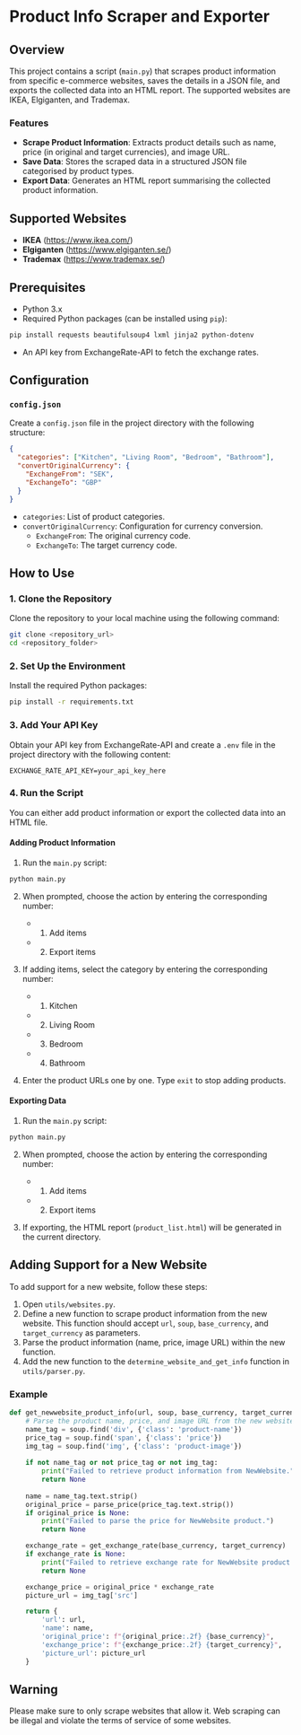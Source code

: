 
# Product Info Scraper and Exporter

## Overview

This project contains a script (`main.py`) that scrapes product information from specific e-commerce websites, saves the details in a JSON file, and exports the collected data into an HTML report. The supported websites are IKEA, Elgiganten, and Trademax.

### Features

- **Scrape Product Information**: Extracts product details such as name, price (in original and target currencies), and image URL.
- **Save Data**: Stores the scraped data in a structured JSON file categorised by product types.
- **Export Data**: Generates an HTML report summarising the collected product information.

## Supported Websites

- **IKEA** (https://www.ikea.com/)
- **Elgiganten** (https://www.elgiganten.se/)
- **Trademax** (https://www.trademax.se/)

## Prerequisites

- Python 3.x
- Required Python packages (can be installed using `pip`):

```bash
pip install requests beautifulsoup4 lxml jinja2 python-dotenv
```

- An API key from ExchangeRate-API to fetch the exchange rates.

## Configuration

### `config.json`

Create a `config.json` file in the project directory with the following structure:

```json
{
  "categories": ["Kitchen", "Living Room", "Bedroom", "Bathroom"],
  "convertOriginalCurrency": {
    "ExchangeFrom": "SEK",
    "ExchangeTo": "GBP"
  }
}
```

- `categories`: List of product categories.
- `convertOriginalCurrency`: Configuration for currency conversion.
  - `ExchangeFrom`: The original currency code.
  - `ExchangeTo`: The target currency code.

## How to Use

### 1. Clone the Repository

Clone the repository to your local machine using the following command:

```bash
git clone <repository_url>
cd <repository_folder>
```

### 2. Set Up the Environment

Install the required Python packages:

```bash
pip install -r requirements.txt
```

### 3. Add Your API Key

Obtain your API key from ExchangeRate-API and create a `.env` file in the project directory with the following content:

```
EXCHANGE_RATE_API_KEY=your_api_key_here
```

### 4. Run the Script

You can either add product information or export the collected data into an HTML file.

#### Adding Product Information

1. Run the `main.py` script:

```bash
python main.py
```

2. When prompted, choose the action by entering the corresponding number:
   - 1. Add items
   - 2. Export items

3. If adding items, select the category by entering the corresponding number:
   - 1. Kitchen
   - 2. Living Room
   - 3. Bedroom
   - 4. Bathroom

4. Enter the product URLs one by one. Type `exit` to stop adding products.

#### Exporting Data

1. Run the `main.py` script:

```bash
python main.py
```

2. When prompted, choose the action by entering the corresponding number:
   - 1. Add items
   - 2. Export items

3. If exporting, the HTML report (`product_list.html`) will be generated in the current directory.

## Adding Support for a New Website

To add support for a new website, follow these steps:

1. Open `utils/websites.py`.
2. Define a new function to scrape product information from the new website. This function should accept `url`, `soup`, `base_currency`, and `target_currency` as parameters.
3. Parse the product information (name, price, image URL) within the new function.
4. Add the new function to the `determine_website_and_get_info` function in `utils/parser.py`.

### Example

```python
def get_newwebsite_product_info(url, soup, base_currency, target_currency):
    # Parse the product name, price, and image URL from the new website's page structure
    name_tag = soup.find('div', {'class': 'product-name'})
    price_tag = soup.find('span', {'class': 'price'})
    img_tag = soup.find('img', {'class': 'product-image'})
    
    if not name_tag or not price_tag or not img_tag:
        print("Failed to retrieve product information from NewWebsite.")
        return None
    
    name = name_tag.text.strip()
    original_price = parse_price(price_tag.text.strip())
    if original_price is None:
        print("Failed to parse the price for NewWebsite product.")
        return None

    exchange_rate = get_exchange_rate(base_currency, target_currency)
    if exchange_rate is None:
        print("Failed to retrieve exchange rate for NewWebsite product.")
        return None

    exchange_price = original_price * exchange_rate
    picture_url = img_tag['src']

    return {
        'url': url,
        'name': name,
        'original_price': f"{original_price:.2f} {base_currency}",
        'exchange_price': f"{exchange_price:.2f} {target_currency}",
        'picture_url': picture_url
    }
```

## Warning

Please make sure to only scrape websites that allow it. Web scraping can be illegal and violate the terms of service of some websites.
